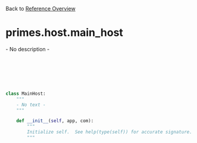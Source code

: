 
Back to [Reference Overview](https://github.com/pyrustic/primes/blob/master/docs/reference#README)

# primes.host.main\_host

\- No description \-

<br>


```python

```

<br>

```python

class MainHost:
    """
    - No text -
    """

    def __init__(self, app, com):
        """
        Initialize self.  See help(type(self)) for accurate signature.
        """

```

